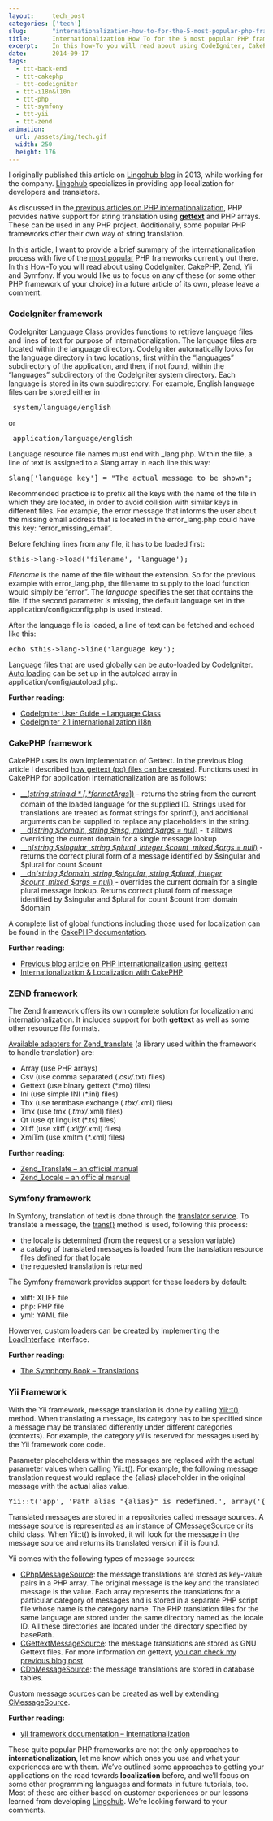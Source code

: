 ```yaml
---
layout:     tech_post
categories: ['tech']
slug:       "internationalization-how-to-for-the-5-most-popular-php-frameworks"
title:      Internationalization How To for the 5 most popular PHP frameworks
excerpt:    In this how-To you will read about using CodeIgniter, CakePHP, Zend, Yii and Symfony
date:       2014-09-17
tags:
  - ttt-back-end
  - ttt-cakephp
  - ttt-codeigniter
  - ttt-i18n&l10n
  - ttt-php
  - ttt-symfony
  - ttt-yii
  - ttt-zend
animation:
  url: /assets/img/tech.gif
  width: 250
  height: 176  
---
```


<p class='muted'>I originally published this article on <a href="http://blog.lingohub.com/">Lingohub blog</a> in 2013, while working for the company. <a href="http://lingohub.com/">Lingohub</a> specializes in providing app localization for developers and translators.</a></p>

As discussed in the<a title="PHP internationalization – i18n mechanisms tutorial" href="/tech/php-internationalization-i18n-mechanisms-tutorial/"> 
previous articles on PHP internationalization</a>, PHP provides native support for string translation 
using <a title="PHP internationalization with gettext tutorial" href="/tech/php-internationalization-with-gettext-tutorial/">**gettext**</a> 
and PHP arrays. These can be used in any PHP project. Additionally, some popular PHP frameworks offer their own way of string translation.

In this article, I want to provide a brief summary of the internationalization process with five of the <a href="http://webcoderpro.com/blog/top-5-most-popular-php-frameworks-of-2012/">most popular</a> PHP frameworks currently out there. In this How-To you will read about using CodeIgniter, CakePHP, Zend, Yii and Symfony. If you would like us to focus on any of these (or some other PHP framework of your choice) in a future article of its own, please leave a comment.

### CodeIgniter framework

CodeIgniter <a href="http://ellislab.com/codeigniter/user-guide/libraries/language.html">Language Class</a> provides functions to retrieve language files and lines of text for purpose of internationalization. The language files are located within the language directory. CodeIgniter automatically looks for the language directory in two locations, first within the “languages” subdirectory of the application, and then, if not found, within the “languages” subdirectory of the CodeIgniter system directory. Each language is stored in its own subdirectory. For example, English language files can be stored either in

<pre> system/language/english</pre>
or
<pre> application/language/english</pre>

Language resource file names must end with _lang.php. Within the file, a line of text is assigned to a $lang array in each line this way:

<pre>$lang['language_key'] = "The actual message to be shown";</pre>

Recommended practice is to prefix all the keys with the name of the file in which they are located, in order to avoid collision with similar keys in different files. For example, the error message that informs the user about the missing email address that is located in the error_lang.php could have this key: “error_missing_email”.

Before fetching lines from any file, it has to be loaded first:

<pre>$this-&gt;lang-&gt;load('filename', 'language');</pre>

*Filename* is the name of the file without the extension. So for the previous example with error_lang.php, the filename to supply to the load function would simply be “error”. The *language* specifies the set that contains the file. If the second parameter is missing, the default language set in the application/config/config.php is used instead.

After the language file is loaded, a line of text can be fetched and echoed like this:

<pre>echo $this-&gt;lang-&gt;line('language_key');</pre>

Language files that are used globally can be auto-loaded by CodeIgniter. <a href="http://ellislab.com/codeigniter/user-guide/general/autoloader.html">Auto loading</a> can be set up in the autoload array in application/config/autoload.php.

**Further reading:**

- <a href="http://ellislab.com/codeigniter/user-guide/libraries/language.html">CodeIgniter User Guide – Language Class</a>
- <a href="https://github.com/EllisLab/CodeIgniter/wiki/CodeIgniter-2.1-internationalization-i18n">CodeIgniter 2.1 internationalization i18n</a>

### CakePHP framework

CakePHP uses its own implementation of Gettext. In the previous blog article I described <a title="PHP internationalization with gettext tutorial" href="/tech/php-internationalization-with-gettext-tutorial/">how gettext (po) files can be created</a>. Functions used in CakePHP for application internationalization are as follows:

- <a href="http://book.cakephp.org/2.0/en/core-libraries/global-constants-and-functions.html#__">__(*string $string_id*[, *$formatArgs*])</a> - returns the string from the current domain of the loaded language for the supplied ID. Strings used for translations are treated as format strings for sprintf(), and additional arguments can be supplied to replace any placeholders in the string.
- <a href="http://book.cakephp.org/2.0/en/core-libraries/global-constants-and-functions.html#__d">__d(*string $domain*, *string $msg*, *mixed $args = null*)</a> - it allows overriding the current domain for a single message lookup
- <a href="http://book.cakephp.org/2.0/en/core-libraries/global-constants-and-functions.html#__n">__n(*string $singular*, *string $plural*, *integer $count*, *mixed $args = null*)</a> - returns the correct plural form of a message identified by $singular and $plural for count $count
- <a href="http://book.cakephp.org/2.0/en/core-libraries/global-constants-and-functions.html#__dn">__dn(*string $domain*, *string $singular*, *string $plural*, *integer $count*, *mixed $args = null*)</a> - overrides the current domain for a single plural message lookup. Returns correct plural form of message identified by $singular and $plural for count $count from domain $domain

A complete list of global functions including those used for localization can be found in the <a href="http://book.cakephp.org/2.0/en/core-libraries/global-constants-and-functions.html">CakePHP documentation</a>.

**Further reading:**

- <a title="PHP internationalization with gettext tutorial" href="http://blog/?p=326">Previous blog article on PHP internationalization using gettext</a>
- <a href="http://book.cakephp.org/2.0/en/core-libraries/internationalization-and-localization.html">Internationalization &amp; Localization with CakePHP</a>

### ZEND framework

The Zend framework offers its own complete solution for localization and internationalization. It includes support for both **gettext** as well as some other resource file formats.

<a href="http://framework.zend.com/manual/1.12/en/zend.translate.adapter.html">Available adapters for Zend_translate</a> (a library used within the framework to handle translation) are:

- Array (use <acronym>PHP</acronym> arrays)
- Csv (use comma separated (*.csv/*.txt) files)
- Gettext (use binary gettext (*.mo) files)
- Ini (use simple <acronym>INI</acronym> (*.ini) files)
- Tbx (use termbase exchange (*.tbx/*.xml) files)
- Tmx (use tmx (*.tmx/*.xml) files)
- Qt (use qt linguist (*.ts) files)
- Xliff (use xliff (*.xliff/*.xml) files)
- XmlTm (use xmltm (*.xml) files)

**Further reading:**

- <a href="http://framework.zend.com/manual/1.12/en/zend.translate.html">Zend_Translate – an official manual</a>
- <a href="http://framework.zend.com/manual/1.12/en/zend.locale.html">Zend_Locale – an official manual</a>

### Symfony framework

In Symfony, translation of text is done through the <a href="http://api.symfony.com/2.3/Symfony/Component/Translation/Translator.html">translator service</a>. To translate a message, the <a href="http://api.symfony.com/2.3/Symfony/Component/Translation/Translator.html#trans%28%29">trans()</a> method is used, following this process:

- the locale is determined (from the request or a session variable)
- a catalog of translated messages is loaded from the translation resource files defined for that locale
- the requested translation is returned

The Symfony framework provides support for these loaders by default:

- xliff: XLIFF file
- php: PHP file
- yml: YAML file

Howerver, custom loaders can be created by implementing the <a href="http://api.symfony.com/2.3/Symfony/Component/Translation/Loader/LoaderInterface.html">LoadInterface</a> interface.

**Further reading:**

- <a href="http://symfony.com/doc/current/book/translation.html">The Symphony Book – Translations</a>

### Yii Framework

With the Yii framework, message translation is done by calling <a href="http://www.yiiframework.com/doc/api/1.1/YiiBase#t-detail">Yii::t()</a> method. When translating a message, its category has to be specified since a message may be translated differently under different categories (contexts). For example, the category *yii* is reserved for messages used by the Yii framework core code.

Parameter placeholders within the messages are replaced with the actual parameter values when calling Yii::t(). For example, the following message translation request would replace the {alias} placeholder in the original message with the actual alias value.

<pre>Yii::t('app', 'Path alias "{alias}" is redefined.', array('{alias}'=&gt;$alias))</pre>

Translated messages are stored in a repositories called message sources. A message source is represented as an instance of <a href="http://www.yiiframework.com/doc/api/1.1/CMessageSource">CMessageSource</a> or its child class. When Yii::t() is invoked, it will look for the message in the message source and returns its translated version if it is found.

Yii comes with the following types of message sources:

- <a href="http://www.yiiframework.com/doc/api/1.1/CPhpMessageSource">CPhpMessageSource</a>: the message translations are stored as key-value pairs in a PHP array. The original message is the key and the translated message is the value. Each array represents the translations for a particular category of messages and is stored in a separate PHP script file whose name is the category name. The PHP translation files for the same language are stored under the same directory named as the locale ID. All these directories are located under the directory specified by basePath.
- <a href="http://www.yiiframework.com/doc/api/1.1/CGettextMessageSource">CGettextMessageSource</a>: the message translations are stored as GNU Gettext files. For more information on gettext, <a title="PHP internationalization with gettext tutorial" href="http://blog/?p=326">you can check my previous blog post</a>.
- <a href="http://www.yiiframework.com/doc/api/1.1/CDbMessageSource">CDbMessageSource</a>: the message translations are stored in database tables.

Custom message sources can be created as well by extending <a href="http://www.yiiframework.com/doc/api/1.1/CMessageSource">CMessageSource</a>.

**Further reading:**

- <a href="http://www.yiiframework.com/doc/guide/1.1/en/topics.i18n">yii framework documentation – Internationalization</a>

These quite popular PHP frameworks are not the only approaches to **internationalization**, let me know which ones you use and what your experiences are with them. We’ve outlined some approaches to getting your applications on the road towards **localization** before, and we’ll focus on some other programming languages and formats in future tutorials, too. Most of these are either based on customer experiences or our lessons learned from developing <a href="http://lingohub.com">Lingohub</a>. We’re looking forward to your comments.
